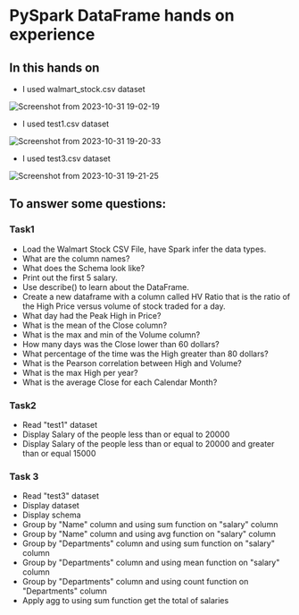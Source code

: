 # PySpark DataFrame hands on experience

## In this hands on
- I used walmart_stock.csv dataset

![Screenshot from 2023-10-31 19-02-19](https://github.com/OsamaElneshwy/Spark_DataFrame/assets/36084719/93dae8c1-5054-4f99-be04-bf8b5ab079f8)

- I used test1.csv dataset

![Screenshot from 2023-10-31 19-20-33](https://github.com/OsamaElneshwy/Spark_DataFrame/assets/36084719/360c8075-22f0-459e-a8c1-145d00203fda)

- I used test3.csv dataset

![Screenshot from 2023-10-31 19-21-25](https://github.com/OsamaElneshwy/Spark_DataFrame/assets/36084719/cb025d65-0248-48dd-8758-c7b296581fb5)

## To answer some questions:
### Task1
- Load the Walmart Stock CSV File, have Spark infer the data types.
- What are the column names?
- What does the Schema look like?
- Print out the first 5 salary.
- Use describe() to learn about the DataFrame.
- Create a new dataframe with a column called HV Ratio that is the ratio of the High Price versus volume of stock traded for a day.
- What day had the Peak High in Price?
- What is the mean of the Close column?
- What is the max and min of the Volume column?
- How many days was the Close lower than 60 dollars?
- What percentage of the time was the High greater than 80 dollars?
- What is the Pearson correlation between High and Volume?
- What is the max High per year?
- What is the average Close for each Calendar Month?

### Task2
- Read "test1" dataset
- Display Salary of the people less than or equal to 20000
- Display Salary of the people less than or equal to 20000 and greater than or equal 15000

### Task 3
- Read "test3" dataset
- Display dataset
- Display schema
- Group by "Name" column and using sum function on "salary" column
- Group by "Name" column and using avg function on "salary" column
- Group by "Departments" column and using sum function on "salary" column
- Group by "Departments" column and using mean function on "salary" column
- Group by "Departments" column and using count function on "Departments" column
- Apply agg to using sum function get the total of salaries

